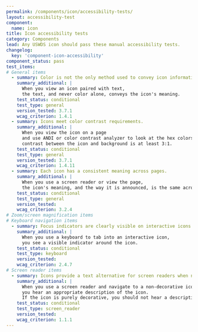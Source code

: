 ```yaml
---
permalink: /components/icon/accessibility-tests/
layout: accessibility-test
component:
  name: icon
title: Icon accessibility tests
category: Components
lead: Any USWDS icon should pass these manual accessibility tests.
changelog:
  key: 'component-icon-accessibility'
component_status: pass
test_items:
# General items
  - summary: Color is not the only method used to convey icon information.
    summary_additional: |
      When you view an icon paired with text,
      the text, and never color alone, conveys the icon's meaning.
    test_status: conditional
    test_type: general
    version_tested: 3.7.1
    wcag_criterion: 1.4.1
  - summary: Icons meet color contrast requirements.
    summary_additional: |
      When you view the icon on a page
      and use ANDI or color contrast analyzer to look at the hex colors,
      contrast between the icon and background is at least 3:1.
    test_status: conditional
    test_type: general
    version_tested: 3.7.1
    wcag_criterion: 1.4.11
  - summary: Each icon has a consistent meaning across pages.
    summary_additional: |
      When you use a screen reader or view the page,
      the icon's meaning, and the way it is announced, is the same across all pages.
    test_status: conditional
    test_type: general
    version_tested:
    wcag_criterion: 3.2.4
# Zoom/screen magnification items
# Keyboard navigation items
  - summary: Focus indicators are clearly visible on interactive icons.
    summary_additional: |
      When you use a keyboard to tab into an interactive icon,
      you see a visible indicator around the icon.
    test_status: conditional
    test_type: keyboard
    version_tested:
    wcag_criterion: 2.4.7
# Screen reader items
  - summary: Icons provide a text alternative for screen readers when needed.
    summary_additional: |
      When you use a screen reader and navigate to a non-decorative icon,
      you hear an appropriate description of the icon.
      If the icon is purely decorative, you should not hear a description.
    test_status: conditional
    test_type: screen_reader
    version_tested:
    wcag_criterion: 1.1.1
---
```


